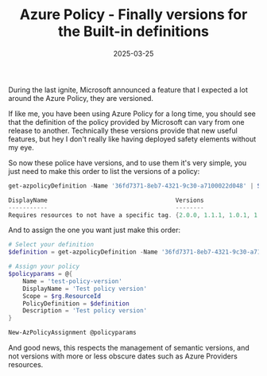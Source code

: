 ﻿---
layout: post
title: Azure Policy - Finally versions for the Built-in definitions
date: 2025-03-25
categories: [ "Azure", "Policy" ]
comments_id: 51 
---

During the last ignite, Microsoft announced a feature that I expected a lot around the Azure Policy, they are versioned.

If like me, you have been using Azure Policy for a long time, you should see that the definition of the policy provided by Microsoft can vary from one release to another. Technically these versions provide that new useful features, but hey I don't really like having deployed safety elements without my eye.

So now these police have versions, and to use them it's very simple, you just need to make this order to list the versions of a policy:

```powershell
get-azpolicyDefinition -Name '36fd7371-8eb7-4321-9c30-a7100022d048' | Select DisplayName, Versions

DisplayName                                    Versions
-----------                                    --------
Requires resources to not have a specific tag. {2.0.0, 1.1.1, 1.0.1, 1.0.0}

```

And to assign the one you want just make this order:

```powershell
# Select your definition
$definition = get-azpolicyDefinition -Name '36fd7371-8eb7-4321-9c30-a7100022d048' -Version 1.1.1

# Assign your policy
$policyparams = @{
    Name = 'test-policy-version'
    DisplayName = 'Test policy version'
    Scope = $rg.ResourceId
    PolicyDefinition = $definition
    Description = 'Test policy version'
}

New-AzPolicyAssignment @policyparams
```

And good news, this respects the management of semantic versions, and not versions with more or less obscure dates such as Azure Providers resources.

